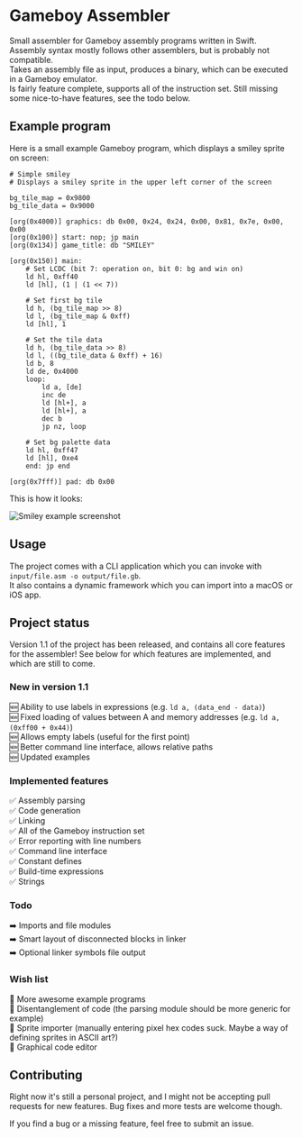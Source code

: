 # Gameboy Assembler

Small assembler for Gameboy assembly programs written in Swift.  
Assembly syntax mostly follows other assemblers, but is probably not compatible.  
Takes an assembly file as input, produces a binary, which can be executed in a Gameboy emulator.  
Is fairly feature complete, supports all of the instruction set. Still missing some nice-to-have features, see the todo below.

## Example program

Here is a small example Gameboy program, which displays a smiley sprite on screen:

```assembly
# Simple smiley
# Displays a smiley sprite in the upper left corner of the screen

bg_tile_map = 0x9800
bg_tile_data = 0x9000

[org(0x4000)] graphics: db 0x00, 0x24, 0x24, 0x00, 0x81, 0x7e, 0x00, 0x00
[org(0x100)] start: nop; jp main
[org(0x134)] game_title: db "SMILEY"

[org(0x150)] main:
	# Set LCDC (bit 7: operation on, bit 0: bg and win on)
	ld hl, 0xff40
	ld [hl], (1 | (1 << 7))

	# Set first bg tile
	ld h, (bg_tile_map >> 8)
	ld l, (bg_tile_map & 0xff)
	ld [hl], 1

	# Set the tile data
	ld h, (bg_tile_data >> 8)
	ld l, ((bg_tile_data & 0xff) + 16)
	ld b, 8
	ld de, 0x4000
	loop:
		ld a, [de]
		inc de
		ld [hl+], a
		ld [hl+], a
		dec b
		jp nz, loop

	# Set bg palette data
	ld hl, 0xff47
	ld [hl], 0xe4
	end: jp end

[org(0x7fff)] pad: db 0x00

```

This is how it looks:

![Smiley example screenshot](https://d17oy1vhnax1f7.cloudfront.net/items/2t2s3q1J3E3Y2Z3e2p1D/smiley.png?v=dff06f03)

## Usage

The project comes with a CLI application which you can invoke with `input/file.asm -o output/file.gb`.  
It also contains a dynamic framework which you can import into a macOS or iOS app.

## Project status

Version 1.1 of the project has been released, and contains all core features for the assembler! See below for which features are implemented, and which are still to come.

### New in version 1.1

🆕 Ability to use labels in expressions (e.g. `ld a, (data_end - data)`)  
🆕 Fixed loading of values between A and memory addresses (e.g. `ld a, (0xff00 + 0x44)`)  
🆕 Allows empty labels (useful for the first point)  
🆕 Better command line interface, allows relative paths  
🆕 Updated examples

### Implemented features

✅ Assembly parsing  
✅ Code generation  
✅ Linking  
✅ All of the Gameboy instruction set  
✅ Error reporting with line numbers  
✅ Command line interface  
✅ Constant defines  
✅ Build-time expressions  
✅ Strings

### Todo

➡️ Imports and file modules  
➡️ Smart layout of disconnected blocks in linker  
➡️ Optional linker symbols file output  

### Wish list

💟 More awesome example programs    
💟 Disentanglement of code (the parsing module should be more generic for example)    
💟 Sprite importer (manually entering pixel hex codes suck. Maybe a way of defining sprites in ASCII art?)  
💟 Graphical code editor  

## Contributing

Right now it's still a personal project, and I might not be accepting pull requests for new features. Bug fixes and more tests are welcome though.

If you find a bug or a missing feature, feel free to submit an issue.
